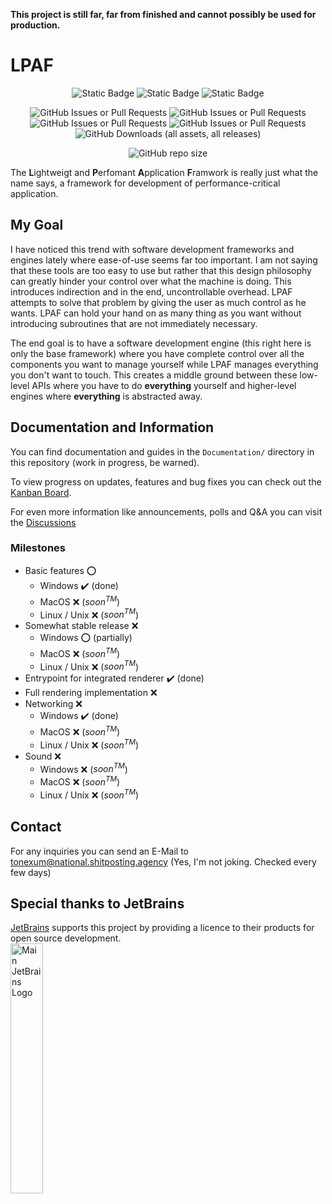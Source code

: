 **This project is still far, far from finished and cannot possibly be used for production.**

# LPAF

<p align="center">
  <img alt="Static Badge" src="https://img.shields.io/badge/Documentation-Almost%20none-orange">
  <img alt="Static Badge" src="https://img.shields.io/badge/Code%20coverage-Horrible-crimson">
  <img alt="Static Badge" src="https://img.shields.io/badge/Trust%20me-Im%20still%20working%20on%20it-white">
</p>
<p align="center">
  <img alt="GitHub Issues or Pull Requests" src="https://img.shields.io/github/issues/ToneXum/LPAF">
  <img alt="GitHub Issues or Pull Requests" src="https://img.shields.io/github/issues-closed/ToneXum/LPAF">
  <img alt="GitHub Issues or Pull Requests" src="https://img.shields.io/github/issues-pr/ToneXum/LPAF">
  <img alt="GitHub Issues or Pull Requests" src="https://img.shields.io/github/issues-pr-closed/ToneXum/LPAF">
  <img alt="GitHub Downloads (all assets, all releases)" src="https://img.shields.io/github/downloads/ToneXum/LPAF/total">
</p>
<p align="center">
  <img alt="GitHub repo size" src="https://img.shields.io/github/repo-size/ToneXum/LPAF">

</p>

The **L**ightweigt and **P**erfomant **A**pplication **F**ramwork is really just what the name says, a framework for 
development of performance-critical application.

## My Goal
I have noticed this trend with software development frameworks and engines lately where ease-of-use seems far too 
important. I am not saying that these tools are too easy to use but rather that this design philosophy can greatly 
hinder your control over what the machine is doing. This introduces indirection and in the end, uncontrollable overhead. 
LPAF attempts to solve that problem by giving the user as much control as he wants. LPAF can hold your hand on as many 
thing as you want without introducing subroutines that are not immediately necessary. 

The end goal is to have a software development engine (this right here is only the base framework) where you have 
complete control over all the components you want to manage yourself while LPAF manages everything you don't want to 
touch. This creates a middle ground between these low-level APIs where you have to do **everything** yourself and 
higher-level engines where **everything** is abstracted away.

## Documentation and Information
You can find documentation and guides in the `Documentation/` directory in this repository (work in progress, be warned).

To view progress on updates, features and bug fixes you can check out the [Kanban Board](https://github.com/users/ToneXum/projects/1).

For even more information like announcements, polls and Q&A you can visit the [Discussions](https://github.com/ToneXum/LPAF/discussions)

### Milestones
- Basic features ⭕
  - Windows ✔️ (done)
  - MacOS ❌ ($soon^{TM}$)
  - Linux / Unix ❌ ($soon^{TM}$)
- Somewhat stable release ❌
  - Windows ⭕ (partially)
  - MacOS ❌ ($soon^{TM}$)
  - Linux / Unix ❌ ($soon^{TM}$)
- Entrypoint for integrated renderer ✔️ (done)
- Full rendering implementation ❌
- Networking ❌
  - Windows ✔️ (done)
  - MacOS ❌ ($soon^{TM}$)
  - Linux / Unix ❌ ($soon^{TM}$)
- Sound ❌
  - Windows ❌ ($soon^{TM}$)
  - MacOS ❌ ($soon^{TM}$)
  - Linux / Unix ❌ ($soon^{TM}$)

## Contact
For any inquiries you can send an E-Mail to tonexum@national.shitposting.agency (Yes, I'm not joking. Checked every few 
days)

## Special thanks to JetBrains
[JetBrains](https://jb.gg/) supports this project by providing a licence to their products for open source development.<br>
<img style="width: 32%; height 32%;" src="https://resources.jetbrains.com/storage/products/company/brand/logos/jb_beam.png" alt="Main JetBrains Logo">
